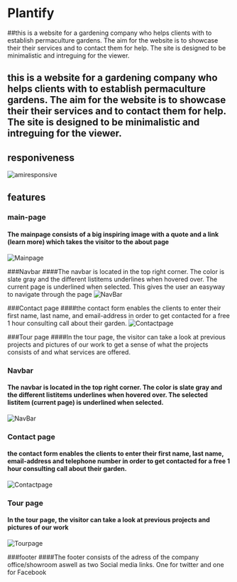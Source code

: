# Plantify

##this is a website for a gardening company who helps clients with to establish permaculture gardens. The aim for the website is to showcase their their services and to contact them for help. The site is designed to be minimalistic and intreguing for the viewer.

## this is a website for a gardening company who helps clients with to establish permaculture gardens. The aim for the website is to showcase their their services and to contact them for help. The site is designed to be minimalistic and intreguing for the viewer.

## responiveness
![amiresponsive](../assets/images/amiresponsive.jpg)

## features

### main-page
#### The mainpage consists of a big inspiring image with a quote and a link (learn more) which takes the visitor to the about page
![Mainpage](../assets/images/mainpage.jpg)


###Navbar
####The navbar is located in the top right corner. The color is slate gray and the different listitems underlines when hovered over. The current page is underlined when selected. This gives the user an easyway to navigate through the page
![NavBar](../assets/images/navbar.jpg)


###Contact page
####the contact form enables the clients to enter their first name, last name, and email-address in order to get contacted for a free 1 hour consulting call about their garden.
![Contactpage](../assets/images/contactpage.jpg)

###Tour page
####In the tour page, the visitor can take a look at previous projects and pictures of our work to get a sense of what the projects consists of and what services are offered.

### Navbar
#### The navbar is located in the top right corner. The color is slate gray and the different listitems underlines when hovered over. The selected listitem (current page) is underlined when selected. 
![NavBar](../assets/images/navbar.jpg)


### Contact page
#### the contact form enables the clients to enter their first name, last name, email-address and telephone number in order to get contacted for a free 1 hour consulting call about their garden. 
![Contactpage](../assets/images/contactpage.jpg)

### Tour page
#### In the tour page, the visitor can take a look at previous projects and pictures of our work

![Tourpage](../assets/images/tourpage.jpg)


###footer
####The footer consists of the adress of the company office/showroom aswell as two Social media links. One for twitter and one for Facebook








